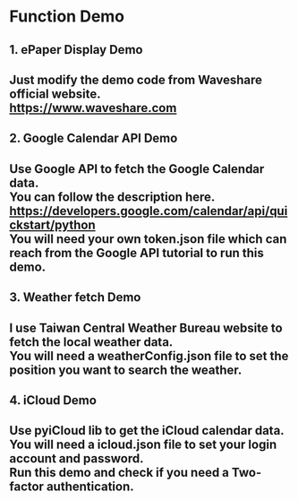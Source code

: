 ﻿# Function Demo

## 1. ePaper Display Demo
Just modify the demo code from Waveshare official website.  
https://www.waveshare.com
---

## 2. Google Calendar API Demo
Use Google API to fetch the Google Calendar data.  
You can follow the description here.  
https://developers.google.com/calendar/api/quickstart/python  
You will need your own **token.json** file which can reach from the Google API tutorial to run this demo.
---

## 3. Weather fetch Demo
I use Taiwan Central Weather Bureau website to fetch the local weather data.  
You will need a **weatherConfig.json** file to set the position you want to search the weather.
---


## 4. iCloud Demo
Use pyiCloud lib to get the iCloud calendar data.  
You will need a **icloud.json** file to set your login account and password.  
Run this demo and check if you need a Two-factor authentication.
---
